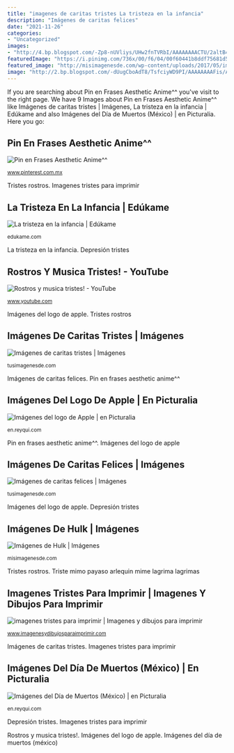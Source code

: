 ```yaml
---
title: "imagenes de caritas tristes La tristeza en la infancia"
description: "Imágenes de caritas felices"
date: "2021-11-26"
categories:
- "Uncategorized"
images:
- "http://4.bp.blogspot.com/-Zp8-nUVliys/UHw2fnTVRbI/AAAAAAAACTU/2altB4H2G2U/w1200-h630-p-k-no-nu/Apple-logo.jpeg"
featuredImage: "https://i.pinimg.com/736x/00/f6/04/00f60441b8ddf75681d5142c7af91b1d.jpg"
featured_image: "http://misimagenesde.com/wp-content/uploads/2017/05/imagenes-de-hulk-1.png"
image: "http://2.bp.blogspot.com/-dUugCboAdT8/TsfciyWD9PI/AAAAAAAAFis/AoYqk6Ml-rc/s1600/P1080578.JPG"
---
```


If you are searching about Pin en Frases Aesthetic Anime^^ you've visit to the right page. We have 9 Images about Pin en Frases Aesthetic Anime^^ like Imágenes de caritas tristes | Imágenes, La tristeza en la infancia | Edúkame and also Imágenes del Día de Muertos (México) | en Picturalia. Here you go:

## Pin En Frases Aesthetic Anime^^

![Pin en Frases Aesthetic Anime^^](https://i.pinimg.com/736x/00/f6/04/00f60441b8ddf75681d5142c7af91b1d.jpg "La tristeza en la infancia")

<small>www.pinterest.com.mx</small>

Tristes rostros. Imagenes tristes para imprimir

## La Tristeza En La Infancia | Edúkame

![La tristeza en la infancia | Edúkame](https://edukame.com/sites/default/files/articulo/shutterstock_23665789.jpg "Triste mimo payaso arlequin mime lagrima lagrimas")

<small>edukame.com</small>

La tristeza en la infancia. Depresión tristes

## Rostros Y Musica Tristes! - YouTube

![Rostros y musica tristes! - YouTube](https://i.ytimg.com/vi/W4glHnLVLO0/hqdefault.jpg "Depresión tristes")

<small>www.youtube.com</small>

Imágenes del logo de apple. Tristes rostros

## Imágenes De Caritas Tristes | Imágenes

![Imágenes de caritas tristes | Imágenes](http://tusimagenesde.com/wp-content/uploads/2016/03/caritas-tristes-6.jpg "Imágenes de caritas felices")

<small>tusimagenesde.com</small>

Imágenes de caritas felices. Pin en frases aesthetic anime^^

## Imágenes Del Logo De Apple | En Picturalia

![Imágenes del logo de Apple | en Picturalia](http://4.bp.blogspot.com/-Zp8-nUVliys/UHw2fnTVRbI/AAAAAAAACTU/2altB4H2G2U/w1200-h630-p-k-no-nu/Apple-logo.jpeg "Imágenes de hulk")

<small>en.reyqui.com</small>

Pin en frases aesthetic anime^^. Imágenes del logo de apple

## Imágenes De Caritas Felices | Imágenes

![Imágenes de caritas felices | Imágenes](http://tusimagenesde.com/wp-content/uploads/2017/09/caritas-felices-1.jpg "Triste mimo payaso arlequin mime lagrima lagrimas")

<small>tusimagenesde.com</small>

Imágenes del logo de apple. Depresión tristes

## Imágenes De Hulk | Imágenes

![Imágenes de Hulk | Imágenes](http://misimagenesde.com/wp-content/uploads/2017/05/imagenes-de-hulk-1.png "Rostros y musica tristes!")

<small>misimagenesde.com</small>

Tristes rostros. Triste mimo payaso arlequin mime lagrima lagrimas

## Imagenes Tristes Para Imprimir | Imagenes Y Dibujos Para Imprimir

![imagenes tristes para imprimir | Imagenes y dibujos para imprimir](http://1.bp.blogspot.com/-p5m95WQ1TFI/T0vFXB_R9AI/AAAAAAAAds8/7zakiugKtbw/s1600/imagenestristesparaimprimir5.jpg "Imágenes de caritas tristes")

<small>www.imagenesydibujosparaimprimir.com</small>

Imágenes de caritas tristes. Imagenes tristes para imprimir

## Imágenes Del Día De Muertos (México) | En Picturalia

![Imágenes del Día de Muertos (México) | en Picturalia](http://2.bp.blogspot.com/-dUugCboAdT8/TsfciyWD9PI/AAAAAAAAFis/AoYqk6Ml-rc/s1600/P1080578.JPG "La tristeza en la infancia")

<small>en.reyqui.com</small>

Depresión tristes. Imagenes tristes para imprimir

Rostros y musica tristes!. Imágenes del logo de apple. Imágenes del día de muertos (méxico)

